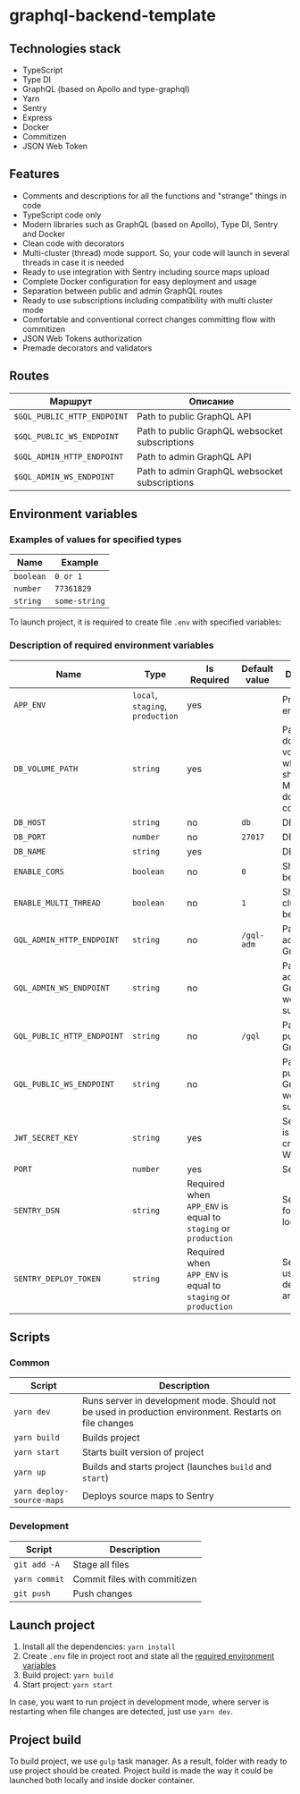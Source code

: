 # graphql-backend-template

## Technologies stack

- TypeScript
- Type DI
- GraphQL (based on Apollo and type-graphql)
- Yarn
- Sentry
- Express
- Docker
- Commitizen
- JSON Web Token

## Features
- Comments and descriptions for all the functions and "strange" things in
code
- TypeScript code only
- Modern libraries such as GraphQL (based on Apollo), Type DI, Sentry and Docker
- Clean code with decorators
- Multi-cluster (thread) mode support. So, your code will launch in several
threads in case it is needed
- Ready to use integration with Sentry including source maps upload
- Complete Docker configuration for easy deployment and usage
- Separation between public and admin GraphQL routes
- Ready to use subscriptions including compatibility with multi
cluster mode
- Comfortable and conventional correct changes committing flow with commitizen
- JSON Web Tokens authorization
- Premade decorators and validators

## Routes

| Маршрут | Описание |
|---|---|
| `$GQL_PUBLIC_HTTP_ENDPOINT` | Path to public GraphQL API |
| `$GQL_PUBLIC_WS_ENDPOINT` | Path to public GraphQL websocket subscriptions |
| `$GQL_ADMIN_HTTP_ENDPOINT` | Path to admin GraphQL API |
| `$GQL_ADMIN_WS_ENDPOINT` | Path to admin GraphQL websocket subscriptions |

## Environment variables

### Examples of values for specified types

| Name | Example |
|---|---|
| `boolean` | `0 or 1` |
| `number` | `77361829` |
| `string` | `some-string` |

To launch project, it is required to create file `.env` with
specified variables:

### Description of required environment variables

| Name | Type | Is Required | Default value | Description |
|---|---|---|---|---|
| `APP_ENV` | `local`, `staging`, `production` | yes | | Project environment |
| `DB_VOLUME_PATH` | `string` | yes | | Path to docker volume which will be shared with MongoDB docker container |
| `DB_HOST` | `string` | no | `db` | DB host |
| `DB_PORT` | `number` | no | `27017` | DB port | 
| `DB_NAME` | `string` | yes | | DB name |
| `ENABLE_CORS` | `boolean` | no | `0` | Should CORS be enabled |
| `ENABLE_MULTI_THREAD` | `boolean` | no | `1` | Should multi cluster mode be enabled |
| `GQL_ADMIN_HTTP_ENDPOINT` | `string` | no | `/gql-adm` | Path to admin GraphQL API |
| `GQL_ADMIN_WS_ENDPOINT` | `string` | no | | Path to admin GraphQL websocket subscriptions |
| `GQL_PUBLIC_HTTP_ENDPOINT` | `string` | no | `/gql` | Path to public GraphQL API |
| `GQL_PUBLIC_WS_ENDPOINT` | `string` | no | | Path to public GraphQL websocket subscriptions |
| `JWT_SECRET_KEY` | `string` | yes | | Secret which is used to create JSON Web Tokens |
| `PORT` | `number` | yes | | Server port |
| `SENTRY_DSN` | `string` | Required when `APP_ENV` is equal to `staging` or `production` | | Sentry DSN for error logging |
| `SENTRY_DEPLOY_TOKEN` | `string` | Required when `APP_ENV` is equal to `staging` or `production` | | Sentry token used while deploying artifacts |

## Scripts

### Common

| Script | Description |
| --- | --- |
| `yarn dev` | Runs server in development mode. Should not be used in production environment. Restarts on file changes |
| `yarn build` | Builds project |
| `yarn start` | Starts built version of project |
| `yarn up` | Builds and starts project (launches `build` and `start`) |
| `yarn deploy-source-maps` | Deploys source maps to Sentry |

### Development

| Script | Description |
| --- | --- |
| `git add -A` | Stage all files |
| `yarn commit` | Commit files with commitizen |
| `git push` | Push changes |

## Launch project

1. Install all the dependencies: `yarn install`
2. Create `.env` file in project root and state all the [required environment variables](#переменные-окружения)
3. Build project: `yarn build`
4. Start project: `yarn start`

In case, you want to run project in development mode, where server is 
restarting when file changes are detected, just use `yarn dev`.

## Project build

To build project, we use `gulp` task manager. As a result, folder with ready 
to use project should be created. Project build is made the way it could be 
launched both locally and inside docker container.
